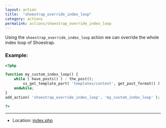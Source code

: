 ```yaml
---
layout: action
title:  "shoestrap_override_index_loop"
category: actions
permalink: actions/shoestrap_override_index_loop
---
```


Using the `shoestrap_override_index_loop` action we can override the whole index loop of Shoestrap.

### Example:

```php
<?php

function my_custom_index_loop() {
	while ( have_posts() ) : the_post();
		ss_get_template_part( 'templates/content', get_post_format() );
	endwhile;
}
add_action( 'shoestrap_override_index_loop', 'my_custom_index_loop' );

?>
```

<hr>

* Location: [index.php](https://github.com/shoestrap/shoestrap/blob/master/index.php)